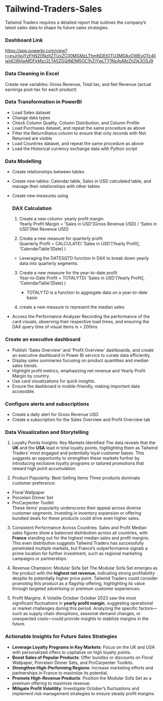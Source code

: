 # Tailwind-Traders-Sales
Tailwind Traders requires a detailed report that outlines the company’s latest sales data to shape its future sales strategies.

### Dashboard Link
https://app.powerbi.com/view?r=eyJrIjoiYzFhN2I1NzItZTUxZC00MGMzLThmNDEtOTU3MDAxOWExOTc4IiwidCI6IjIwMDFkMzc2LTA5ZGQtNDM5OC1hZjYwLTY1NzAyMzZhZjk3OSJ9

### Data Cleaning in Excel
Create new variables: Gross Revenue, Total tax, and Net Revenue (actual earnings post-tax for each product)

### Data Transformation in PowerBI
- Load Sales dataset
- Change data types
- Check Column Quality, Column Distribution, and Column Profile
- Load Purchases dataset, and repeat the same procedure as above
- Filter the ReturnStatus column to ensure that only records with Not Returned are visible
- Load Countries dataset, and repeat the same procedure as above
- Load the Historical currency exchange data with Python script

### Data Modelling
- Create relationships between tables
- Create new tables: Calendar table, Sales in USD calculated table, and manage their relationships with other tables
- Create new measures using
  ### DAX Calculation
  1. Create a new column: yearly profit margin<br/>
    Yearly Profit Margin = 'Sales in USD'[Gross Revenue USD] / 'Sales in USD'[Net Revenue USD]
 
  2. Create a new measure for quarterly profit<br/>
    Quarterly Profit = 
    CALCULATE(
      'Sales in USD'[Yearly Profit],
      'CalendarTable'[Date]
    )
    * Leveraging the DATESQTD function in DAX to break down yearly data into quarterly segments.

  3. Create a new measure for the year-to-date profit<br/>
     Year-to-Date Profit = 
     TOTALYTD(
      'Sales in USD'[Yearly Profit],
      'CalendarTable'[Date]
     )
     * TOTALYTD is a function to aggregate data on a year-to-date basis

  4. create a new measure to represent the median sales
     
- Access the Performance Analyzer
  Recording the performance of the card visuals, observing their respective load times, and ensuring the DAX query time of visual items is < 200ms

  
### Create an executive dashboard
- Publish 'Sales Overview' and 'Profit Overview' dashboards, and create an executive dashboard in Power BI service to curate data efficiently.
- Display sales summaries focusing on product quantities and median sales trends.
- Highlight profit metrics, emphasizing net revenue and Yearly Profit Margin by country.
- Use card visualizations for quick insights.
- Ensure the dashboard is mobile-friendly, making important data accessible.


### Configure alerts and subscriptions
- Create a daily alert for Gross Revenue USD
- Create a subscription for the Sales Overview and Profit Overview tab

  
### Data Visualization and Storytelling
1. Loyalty Points Insights: Key Markets Identified
The data reveals that the **UK** and the **USA** lead in total loyalty points, highlighting them as Tailwind Traders’ most engaged and potentially loyal customer bases. This suggests an opportunity to strengthen these markets further by introducing exclusive loyalty programs or tailored promotions that reward high point accumulation.

2. Product Popularity: Best-Selling Items
Three products dominate customer preference:
* Floral Wallpaper
* Porcelain Dinner Set
* ProCarpenter Toolkit<br/>
These items’ popularity underscores their appeal across diverse customer segments. Investing in inventory expansion or offering bundled deals for these products could drive even higher sales.

3. Consistent Performance Across Countries: Sales and Profit
Median sales figures show a balanced distribution across all countries, with **France** standing out for the highest median sales and profit margins. This even distribution suggests Tailwind Traders has successfully penetrated multiple markets, but France’s outperformance signals a prime location for further investment, such as regional marketing campaigns or partnerships.

4. Revenue Champion: Modular Sofa Set
The Modular Sofa Set emerges as the product with the **highest net revenue**, indicating strong profitability despite its potentially higher price point. Tailwind Traders could consider promoting this product as a flagship offering, highlighting its value through targeted advertising or premium customer experiences.

5. Profit Margins: A Volatile October
October 2023 saw the most significant fluctuations in **yearly profit margin**, suggesting operational or market challenges during this period. Analyzing the specific factors—such as supply chain disruptions, seasonal demand changes, or unexpected costs—could provide insights to stabilize margins in the future.



### Actionable Insights for Future Sales Strategies
- **Leverage Loyalty Programs in Key Markets**: Focus on the UK and USA with personalized offers to capitalize on high loyalty points.
- **Boost Sales of Popular Products**: Offer bundles or discounts on Floral Wallpaper, Porcelain Dinner Sets, and ProCarpenter Toolkits.
- **Strengthen High-Performing Regions**: Increase marketing efforts and partnerships in France to maximize its potential.
- **Promote High-Revenue Products**: Position the Modular Sofa Set as a premium offering to maximize revenue.
- **Mitigate Profit Volatility**: Investigate October’s fluctuations and implement risk management strategies to ensure steady profit margins.



